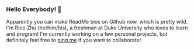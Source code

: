 ### Hello Everybody! 👋

Apparently you can make ReadMe bios on Github now, which is pretty wild. I'm Rico Zhu (he/him/his), a freshman at Duke University who loves to learn and program! I'm currently working on a few personal projects, but definitely feel free to [ping me](mailto:rico.zhu@duke.edu "my email") if you want to collaborate!
<!--
**ricohasgithub/ricohasgithub** is a ✨ _special_ ✨ repository because its `README.md` (this file) appears on your GitHub profile.

Here are some ideas to get you started:

- 🔭 I’m currently working on ...
- 🌱 I’m currently learning ...
- 👯 I’m looking to collaborate on ...
- 🤔 I’m looking for help with ...
- 💬 Ask me about ...
- 📫 How to reach me: ...
- 😄 Pronouns: ...
- ⚡ Fun fact: ...
-->

